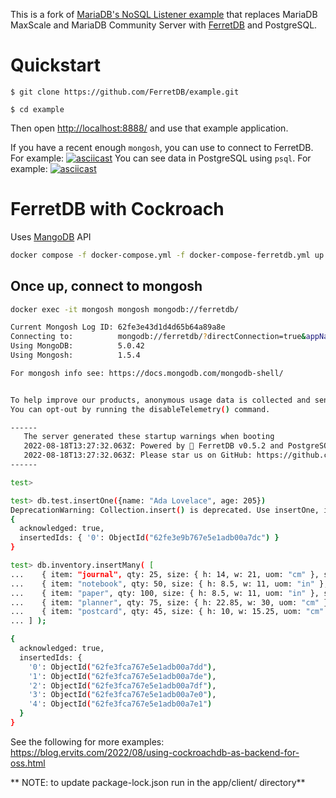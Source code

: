 This is a fork of [MariaDB's NoSQL Listener example](https://github.com/mariadb-corporation/dev-example-nosql-listener)
that replaces MariaDB MaxScale and MariaDB Community Server with
[FerretDB](https://github.com/FerretDB/FerretDB) and PostgreSQL.

# Quickstart

```
$ git clone https://github.com/FerretDB/example.git

$ cd example
```

Then open [http://localhost:8888/](http://localhost:8888/) and use that example application.

If you have a recent enough `mongosh`, you can use to connect to FerretDB. For example:
[![asciicast](https://asciinema.org/a/BhBD85JpeLPHrSdyL1jzNFkFq.svg)](https://asciinema.org/a/BhBD85JpeLPHrSdyL1jzNFkFq)
You can see data in PostgreSQL using `psql`. For example:
[![asciicast](https://asciinema.org/a/RgCtFAxvkkp26YRBO6FPSpEUJ.svg)](https://asciinema.org/a/RgCtFAxvkkp26YRBO6FPSpEUJ)


# FerretDB with Cockroach

Uses [MangoDB](https://github.com/MangoDB-io/MangoDB) API

```bash
docker compose -f docker-compose.yml -f docker-compose-ferretdb.yml up -d --build
```

## Once up, connect to mongosh

```bash
docker exec -it mongosh mongosh mongodb://ferretdb/
```

```bash
Current Mongosh Log ID: 62fe3e43d1d4d65b64a89a8e
Connecting to:          mongodb://ferretdb/?directConnection=true&appName=mongosh+1.5.4
Using MongoDB:          5.0.42
Using Mongosh:          1.5.4

For mongosh info see: https://docs.mongodb.com/mongodb-shell/


To help improve our products, anonymous usage data is collected and sent to MongoDB periodically (https://www.mongodb.com/legal/privacy-policy).
You can opt-out by running the disableTelemetry() command.

------
   The server generated these startup warnings when booting
   2022-08-18T13:27:32.063Z: Powered by 🥭 FerretDB v0.5.2 and PostgreSQL 13.0.0.
   2022-08-18T13:27:32.063Z: Please star us on GitHub: https://github.com/FerretDB/FerretDB
------

test>
```

```bash
test> db.test.insertOne({name: "Ada Lovelace", age: 205})
DeprecationWarning: Collection.insert() is deprecated. Use insertOne, insertMany, or bulkWrite.
{
  acknowledged: true,
  insertedIds: { '0': ObjectId("62fe3e9b767e5e1adb00a7dc") }
}
```


```bash
test> db.inventory.insertMany( [
...    { item: "journal", qty: 25, size: { h: 14, w: 21, uom: "cm" }, status: "A" },
...    { item: "notebook", qty: 50, size: { h: 8.5, w: 11, uom: "in" }, status: "P" },
...    { item: "paper", qty: 100, size: { h: 8.5, w: 11, uom: "in" }, status: "D" },
...    { item: "planner", qty: 75, size: { h: 22.85, w: 30, uom: "cm" }, status: "D" },
...    { item: "postcard", qty: 45, size: { h: 10, w: 15.25, uom: "cm" }, status: "A" },
... ] );
```

```bash
{
  acknowledged: true,
  insertedIds: {
    '0': ObjectId("62fe3fca767e5e1adb00a7dd"),
    '1': ObjectId("62fe3fca767e5e1adb00a7de"),
    '2': ObjectId("62fe3fca767e5e1adb00a7df"),
    '3': ObjectId("62fe3fca767e5e1adb00a7e0"),
    '4': ObjectId("62fe3fca767e5e1adb00a7e1")
  }
}
```

See the following for more examples: https://blog.ervits.com/2022/08/using-cockroachdb-as-backend-for-oss.html


** NOTE: to update package-lock.json run  in the app/client/ directory**

